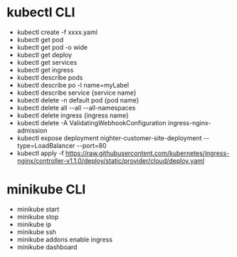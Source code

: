 # kubectl CLI
- kubectl create -f xxxx.yaml
- kubectl get pod
- kubectl get pod -o wide
- kubectl get deploy
- kubectl get services
- kubectl get ingress
- kubectl describe pods
- kubectl describe po -l name=myLabel
- kubectl describe service {service name}
- kubectl delete -n default pod {pod name}
- kubectl delete all --all --all-namespaces
- kubectl delete ingress {ingress name}
- kubectl delete -A ValidatingWebhookConfiguration ingress-nginx-admission
- kubectl expose deployment nighter-customer-site-deployment --type=LoadBalancer --port=80
- kubectl apply -f https://raw.githubusercontent.com/kubernetes/ingress-nginx/controller-v1.1.0/deploy/static/provider/cloud/deploy.yaml

# minikube CLI
- minikube start
- minikube stop
- minikube ip
- minikube ssh
- minikube addons enable ingress
- minikube dashboard
